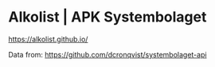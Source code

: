 # Alkolist | APK Systembolaget


https://alkolist.github.io/


Data from: https://github.com/dcronqvist/systembolaget-api
